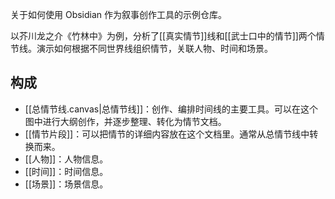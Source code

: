 
 关于如何使用 Obsidian 作为叙事创作工具的示例仓库。

以芥川龙之介《竹林中》为例，分析了[[真实情节]]线和[[武士口中的情节]]两个情节线。演示如何根据不同世界线组织情节，关联人物、时间和场景。

## 构成

- [[总情节线.canvas|总情节线]]：创作、编排时间线的主要工具。可以在这个图中进行大纲创作，并逐步整理、转化为情节文档。
- [[情节片段]]：可以把情节的详细内容放在这个文档里。通常从总情节线中转换而来。
- [[人物]]：人物信息。
- [[时间]]：时间信息。
- [[场景]]：场景信息。